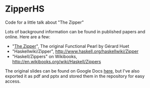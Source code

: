 ZipperHS
========

Code for a little talk about "The Zipper"

Lots of background information can be found in published papers and online. Here are a few:

* "[The Zipper](http://www.st.cs.uni-sb.de/edu/seminare/2005/advanced-fp/docs/huet-zipper.pdf)", The original Functional Pearl by Gérard Huet
* "Haskellwiki/Zipper", http://www.haskell.org/haskellwiki/Zipper
* "Haskell/Zippers" on Wikibooks, http://en.wikibooks.org/wiki/Haskell/Zippers

The original slides can be found on Google Docs [here](https://docs.google.com/presentation/d/1nX30SSDxhWzBDUNq-xLmJk9_ZzPy3Qa6z2Fo79YR-ng/edit), but I've also exported it as pdf and pptx and stored them in the repository for easy access.
